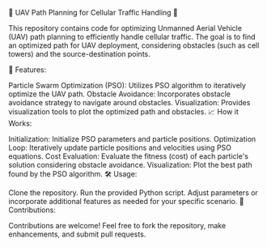 🚁 UAV Path Planning for Cellular Traffic Handling 📡

This repository contains code for optimizing Unmanned Aerial Vehicle (UAV) path planning to efficiently handle cellular traffic. The goal is to find an optimized path for UAV deployment, considering obstacles (such as cell towers) and the source-destination points.

🔧 Features:

Particle Swarm Optimization (PSO): Utilizes PSO algorithm to iteratively optimize the UAV path.
Obstacle Avoidance: Incorporates obstacle avoidance strategy to navigate around obstacles.
Visualization: Provides visualization tools to plot the optimized path and obstacles.
📈 How it Works:

Initialization: Initialize PSO parameters and particle positions.
Optimization Loop: Iteratively update particle positions and velocities using PSO equations.
Cost Evaluation: Evaluate the fitness (cost) of each particle's solution considering obstacle avoidance.
Visualization: Plot the best path found by the PSO algorithm.
🛠️ Usage:

Clone the repository.
Run the provided Python script.
Adjust parameters or incorporate additional features as needed for your specific scenario.
🌟 Contributions:

Contributions are welcome! Feel free to fork the repository, make enhancements, and submit pull requests.
